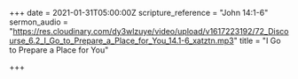 +++
date = 2021-01-31T05:00:00Z
scripture_reference = "John 14:1-6"
sermon_audio = "https://res.cloudinary.com/dy3wlzuye/video/upload/v1617223192/72_Discourse_6.2_I_Go_to_Prepare_a_Place_for_You_14.1-6_xatztn.mp3"
title = "I Go to Prepare a Place for You"

+++

